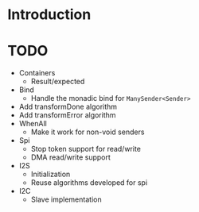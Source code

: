 # Introduction


# TODO
- Containers
    - Result/expected
- Bind
    - Handle the monadic bind for `ManySender<Sender>` 
- Add transformDone algorithm
- Add transformError algorithm
- WhenAll
    - Make it work for non-void senders
- Spi
    - Stop token support for read/write
    - DMA read/write support
- I2S
    - Initialization
    - Reuse algorithms developed for spi
- I2C 
    - Slave implementation
